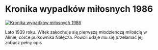 Kronika wypadków miłosnych 1986 
=============
[![Kronika wypadków miłosnych 1986 ](http://vidos.pl/images/player.gif)](http://vidos.pl/kronika-wypadkow-milosnych-1986)

 Lato 1939 roku. Witek zakochuje się pierwszą młodzieńczą miłością w Alinie, córce pułkownika Nałęcza. Powoli udaje mu się przełamać jej zobacz pełny opis
